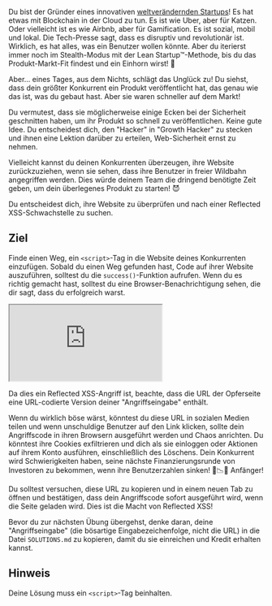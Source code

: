 Du bist der Gründer eines innovativen [weltverändernden Startups](https://tiffzhang.com/startup/)! Es hat etwas mit Blockchain in der Cloud zu tun. Es ist wie Uber, aber für Katzen. Oder vielleicht ist es wie Airbnb, aber für Gamification. Es ist sozial, mobil und lokal. Die Tech-Presse sagt, dass es disruptiv und revolutionär ist. Wirklich, es hat alles, was ein Benutzer wollen könnte. Aber du iterierst immer noch im Stealth-Modus mit der Lean Startup™️-Methode, bis du das Produkt-Markt-Fit findest und ein Einhorn wirst! 🦄

Aber... eines Tages, aus dem Nichts, schlägt das Unglück zu! Du siehst, dass dein größter Konkurrent ein Produkt veröffentlicht hat, das genau wie das ist, was du gebaut hast. Aber sie waren schneller auf dem Markt!

Du vermutest, dass sie möglicherweise einige Ecken bei der Sicherheit geschnitten haben, um ihr Produkt so schnell zu veröffentlichen. Keine gute Idee. Du entscheidest dich, den "Hacker" in "Growth Hacker" zu stecken und ihnen eine Lektion darüber zu erteilen, Web-Sicherheit ernst zu nehmen.

Vielleicht kannst du deinen Konkurrenten überzeugen, ihre Website zurückzuziehen, wenn sie sehen, dass ihre Benutzer in freier Wildbahn angegriffen werden. Dies würde deinem Team die dringend benötigte Zeit geben, um dein überlegenes Produkt zu starten! 😈

Du entscheidest dich, ihre Website zu überprüfen und nach einer Reflected XSS-Schwachstelle zu suchen.

## Ziel

Finde einen Weg, ein `<script>`-Tag in die Website deines Konkurrenten einzufügen. Sobald du einen Weg gefunden hast, Code auf ihrer Website auszuführen, solltest du die `success()`-Funktion aufrufen. Wenn du es richtig gemacht hast, solltest du eine Browser-Benachrichtigung sehen, die dir sagt, dass du erfolgreich warst.

<iframe src='http://hackme.ifflaender-family.de:4010'></iframe>

Da dies ein Reflected XSS-Angriff ist, beachte, dass die URL der Opferseite eine URL-codierte Version deiner "Angriffseingabe" enthält.

Wenn du wirklich böse wärst, könntest du diese URL in sozialen Medien teilen und wenn unschuldige Benutzer auf den Link klicken, sollte dein Angriffscode in ihren Browsern ausgeführt werden und Chaos anrichten. Du könntest ihre Cookies exfiltrieren und dich als sie einloggen oder Aktionen auf ihrem Konto ausführen, einschließlich des Löschens. Dein Konkurrent wird Schwierigkeiten haben, seine nächste Finanzierungsrunde von Investoren zu bekommen, wenn ihre Benutzerzahlen sinken! 🤣📉🤣 Anfänger!

Du solltest versuchen, diese URL zu kopieren und in einem neuen Tab zu öffnen und bestätigen, dass dein Angriffscode sofort ausgeführt wird, wenn die Seite geladen wird. Dies ist die Macht von Reflected XSS!

Bevor du zur nächsten Übung übergehst, denke daran, deine "Angriffseingabe" (die bösartige Eingabezeichenfolge, nicht die URL) in die Datei `SOLUTIONS.md` zu kopieren, damit du sie einreichen und Kredit erhalten kannst.

## Hinweis

Deine Lösung muss ein `<script>`-Tag beinhalten.
